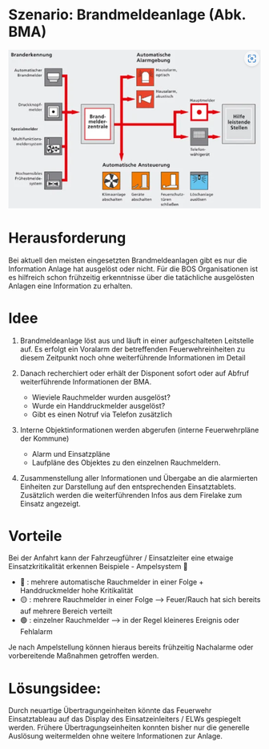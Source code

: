 # Szenario: Brandmeldeanlage (Abk. BMA)
![Schaubild-BMA](images/BMA-Schaubild.png)

# Herausforderung
Bei aktuell den meisten eingesetzten Brandmeldeanlagen gibt es nur die Information Anlage hat ausgelöst oder nicht.
Für die BOS Organisationen ist es hilfreich schon frühzeitig erkenntnisse über die tatächliche ausgelösten Anlagen eine Information zu erhalten.


# Idee
1. Brandmeldeanlage löst aus und läuft in einer aufgeschalteten Leitstelle auf.
Es erfolgt ein Voralarm der betreffenden Feuerwehreinheiten zu diesem Zeitpunkt noch ohne weiterführende Informationen im Detail

2. Danach recherchiert oder erhält der Disponent sofort oder auf Abfruf weiterführende Informationen der BMA.

    - Wieviele Rauchmelder wurden ausgelöst?
    - Wurde ein Handdruckmelder ausgelöst?
    - Gibt es einen Notruf via Telefon zusätzlich

3. Interne Objektinformationen werden abgerufen (interne Feuerwehrpläne der Kommune)
    - Alarm und Einsatzpläne
    - Laufpläne des Objektes zu den einzelnen Rauchmeldern.

4. Zusammenstellung aller Informationen und Übergabe an die alarmierten Einheiten zur Darstellung auf den entsprechenden Einsatztablets. Zusätzlich werden die weiterführenden Infos aus dem Firelake zum Einsatz angezeigt.


# Vorteile
Bei der Anfahrt kann der Fahrzeugführer / Einsatzleiter eine etwaige Einsatzkritikalität erkennen
Beispiele - Ampelsystem 🚦

- 🔴 : mehrere automatische Rauchmelder in einer Folge + Handdruckmelder hohe Kritikalität
- 🟡 : mehrere Rauchmelder in einer Folge --> Feuer/Rauch hat sich bereits auf mehrere Bereich verteilt
- 🟢 : einzelner Rauchmelder --> in der Regel kleineres Ereignis oder Fehlalarm

Je nach Ampelstellung können hieraus bereits frühzeitig Nachalarme oder vorbereitende Maßnahmen getroffen werden.

# Lösungsidee:
Durch neuartige Übertragungeinheiten könnte das Feuerwehr Einsatztableau auf das Display des Einsatzeinleiters / ELWs gespiegelt werden.
Frühere Übertragungseinheiten konnten bisher nur die generelle Auslösung weitermelden ohne weitere Informationen zur Anlage.